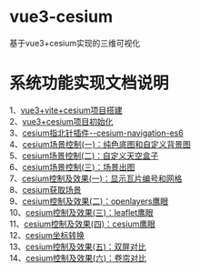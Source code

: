 # vue3-cesium
基于vue3+cesium实现的三维可视化

# 系统功能实现文档说明  
1、[vue3+vite+cesium项目搭建](https://juejin.cn/post/7234079447208591418)  
2、[vue3+cesium项目初始化](https://juejin.cn/post/7234088398020067387)  
3、[cesium指北针插件--cesium-navigation-es6](https://juejin.cn/post/7234454112955826235)  
4、[cesium场景控制(一)：纯色底图和自定义背景图](https://juejin.cn/post/7235092403329204261)  
5、[cesium场景控制(二)：自定义天空盒子](https://juejin.cn/post/7235484890018857018)  
6、[cesium场景控制(三)：场景出图](https://juejin.cn/post/7238027797314011173)  
7、[cesium控制及效果(一)：显示瓦片编号和网格](https://juejin.cn/post/7238115960351817787)  
8、[cesium获取场景](https://juejin.cn/post/7241492186918518821)  
9、[cesium控制及效果(二)：openlayers鹰眼](https://juejin.cn/post/7241514309717196860)  
10、[cesium控制及效果(三)：leaflet鹰眼](https://juejin.cn/post/7241875166887821373)  
11、[cesium控制及效果(四)：cesium鹰眼](https://juejin.cn/post/7241884241615749178)  
12、[cesium坐标转换](https://juejin.cn/post/7242957405331144760)  
13、[cesium控制及效果(五)：双屏对比](https://juejin.cn/post/7244783947821121597)  
14、[cesium控制及效果(六)：卷帘对比](https://juejin.cn/post/7244818201976455226)  


